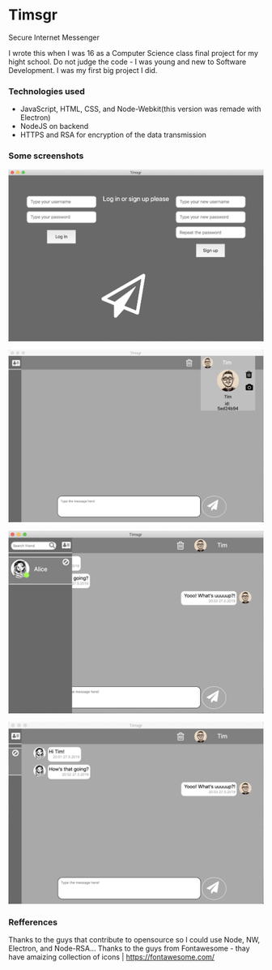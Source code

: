 # Timsgr

Secure Internet Messenger

I wrote this when I was 16 as a Computer Science class final project for my hight school. Do not judge the code - I was young and new to Software Development. I was my first big project I did.

### Technologies used

- JavaScript, HTML, CSS, and Node-Webkit(this version was remade with Electron)
- NodeJS on backend
- HTTPS and RSA for encryption of the data transmission

### Some screenshots

![Alt][1]

![Alt][2]

![Alt][3]

![Alt][4]

[1]: /screenshots/registration.png "Login"

[2]: /screenshots/main.png "main"

[3]: /screenshots/friend_list.png "friends"

[4]: /screenshots/message_history.png "messages"

### Refferences

Thanks to the guys that contribute to opensource so I could use Node, NW, Electron, and Node-RSA...
Thanks to the guys from Fontawesome - thay have amaizing collection of icons | https://fontawesome.com/

